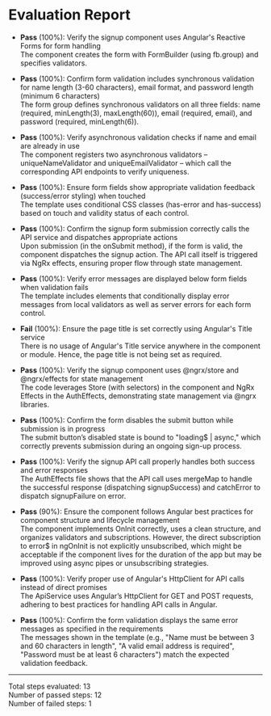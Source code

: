 # Evaluation Report

- **Pass** (100%): Verify the signup component uses Angular's Reactive Forms for form handling  
  The component creates the form with FormBuilder (using fb.group) and specifies validators.

- **Pass** (100%): Confirm form validation includes synchronous validation for name length (3-60 characters), email format, and password length (minimum 6 characters)  
  The form group defines synchronous validators on all three fields: name (required, minLength(3), maxLength(60)), email (required, email), and password (required, minLength(6)).

- **Pass** (100%): Verify asynchronous validation checks if name and email are already in use  
  The component registers two asynchronous validators – uniqueNameValidator and uniqueEmailValidator – which call the corresponding API endpoints to verify uniqueness.

- **Pass** (100%): Ensure form fields show appropriate validation feedback (success/error styling) when touched  
  The template uses conditional CSS classes (has-error and has-success) based on touch and validity status of each control.

- **Pass** (100%): Confirm the signup form submission correctly calls the API service and dispatches appropriate actions  
  Upon submission (in the onSubmit method), if the form is valid, the component dispatches the signup action. The API call itself is triggered via NgRx effects, ensuring proper flow through state management.

- **Pass** (100%): Verify error messages are displayed below form fields when validation fails  
  The template includes <span> elements that conditionally display error messages from local validators as well as server errors for each form control.

- **Fail** (100%): Ensure the page title is set correctly using Angular's Title service  
  There is no usage of Angular's Title service anywhere in the component or module. Hence, the page title is not being set as required.

- **Pass** (100%): Verify the signup component uses @ngrx/store and @ngrx/effects for state management  
  The code leverages Store (with selectors) in the component and NgRx Effects in the AuthEffects, demonstrating state management via @ngrx libraries.

- **Pass** (100%): Confirm the form disables the submit button while submission is in progress  
  The submit button’s disabled state is bound to "loading$ | async," which correctly prevents submission during an ongoing sign-up process.

- **Pass** (100%): Verify the signup API call properly handles both success and error responses  
  The AuthEffects file shows that the API call uses mergeMap to handle the successful response (dispatching signupSuccess) and catchError to dispatch signupFailure on error.

- **Pass** (90%): Ensure the component follows Angular best practices for component structure and lifecycle management  
  The component implements OnInit correctly, uses a clean structure, and organizes validators and subscriptions. However, the direct subscription to error$ in ngOnInit is not explicitly unsubscribed, which might be acceptable if the component lives for the duration of the app but may be improved using async pipes or unsubscribing strategies.

- **Pass** (100%): Verify proper use of Angular's HttpClient for API calls instead of direct promises  
  The ApiService uses Angular’s HttpClient for GET and POST requests, adhering to best practices for handling API calls in Angular.

- **Pass** (100%): Confirm the form validation displays the same error messages as specified in the requirements  
  The messages shown in the template (e.g., "Name must be between 3 and 60 characters in length", "A valid email address is required", "Password must be at least 6 characters") match the expected validation feedback.

---

Total steps evaluated: 13  
Number of passed steps: 12  
Number of failed steps: 1